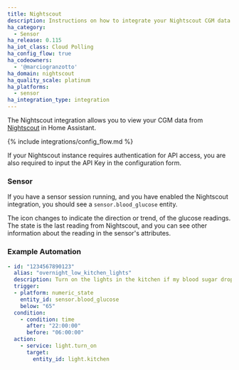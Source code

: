 ```yaml
---
title: Nightscout
description: Instructions on how to integrate your Nightscout CGM data into Home Assistant.
ha_category:
  - Sensor
ha_release: 0.115
ha_iot_class: Cloud Polling
ha_config_flow: true
ha_codeowners:
  - '@marciogranzotto'
ha_domain: nightscout
ha_quality_scale: platinum
ha_platforms:
  - sensor
ha_integration_type: integration
---
```


The Nightscout integration allows you to view your CGM data from [Nightscout](http://www.nightscout.info/) in Home Assistant.

{% include integrations/config_flow.md %}

If your Nightscout instance requires authentication for API access, you are also required to input the API Key in the configuration form.

### Sensor

If you have a sensor session running, and you have enabled the Nightscout integration, you should see a `sensor.blood_glucose` entity.

The icon changes to indicate the direction or trend, of the glucose readings.
The state is the last reading from Nightscout, and you can see other information about the reading in the sensor's attributes.

### Example Automation

```yaml
- id: "1234567890123"
  alias: "overnight_low_kitchen_lights"
  description: Turn on the lights in the kitchen if my blood sugar drops low overnight
  trigger:
  - platform: numeric_state
    entity_id: sensor.blood_glucose
    below: "65" 
  condition:
    - condition: time
      after: "22:00:00"
      before: "06:00:00"
  action:
    - service: light.turn_on
      target:
        entity_id: light.kitchen
```
